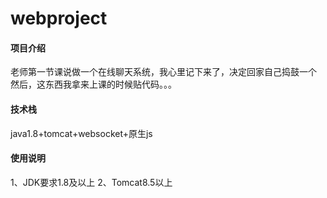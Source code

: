 # webproject

#### 项目介绍
老师第一节课说做一个在线聊天系统，我心里记下来了，决定回家自己捣鼓一个
然后，这东西我拿来上课的时候贴代码。。。

#### 技术栈
java1.8+tomcat+websocket+原生js

#### 使用说明
1、JDK要求1.8及以上
2、Tomcat8.5以上
